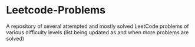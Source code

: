 # Leetcode-Problems

A repository of several attempted and mostly solved LeetCode problems of various difficulty levels (list being updated as and when more problems are solved)
